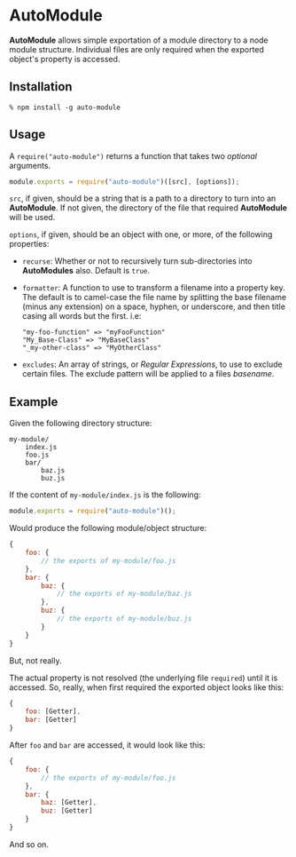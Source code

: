 AutoModule
==========

**AutoModule** allows simple exportation of a module directory to a node module structure. Individual files are only required when the exported object's property is accessed.

Installation
------------

    % npm install -g auto-module


Usage
-----

A `require("auto-module")` returns a function that takes two *optional* arguments.

~~~js
module.exports = require("auto-module")([src], [options]);
~~~

`src`, if given, should be a string that is a path to a directory to turn into an **AutoModule**. If not given, the directory of the file that required **AutoModule** will be used.

`options`, if given, should be an object with one, or more, of the following properties:

*   `recurse`: Whether or not to recursively turn sub-directories into **AutoModules** also. Default is `true`.
*   `formatter`: A function to use to transform a filename into a property key. The default is to camel-case the file name by splitting the base filename (minus any extension) on a space, hyphen, or underscore, and then title casing all words but the first. i.e:

        "my-foo-function" => "myFooFunction"
        "My_Base-Class" => "MyBaseClass"
        "_my-other-class" => "MyOtherClass"
        
*   `excludes`: An array of strings, or *Regular Expressions*, to use to exclude certain files. The exclude pattern will be applied to a files *basename*.


Example
-------

Given the following directory structure:

~~~
my-module/
    index.js
    foo.js
    bar/
        baz.js
        buz.js
~~~

If the content of `my-module/index.js` is the following:

~~~js
module.exports = require("auto-module")();
~~~

Would produce the following module/object structure:

~~~js
{
    foo: {
        // the exports of my-module/foo.js
    },
    bar: {
        baz: {
            // the exports of my-module/baz.js
        },
        buz: {
            // the exports of my-module/buz.js
        }
    }
}
~~~

But, not really.

The actual property is not resolved (the underlying file `required`) until it is accessed. So, really, when first required the exported object looks like this:

~~~js
{
    foo: [Getter],
    bar: [Getter]
}
~~~

After `foo` and `bar` are accessed, it would look like this:

~~~js
{
    foo: {
        // the exports of my-module/foo.js
    },
    bar: {
        baz: [Getter],
        buz: [Getter]
    }
}
~~~

And so on.

